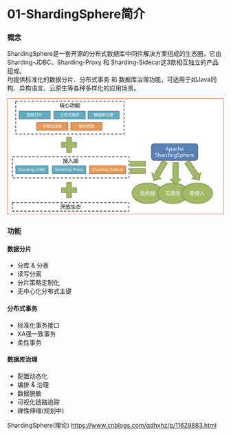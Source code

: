 # 01-ShardingSphere简介

### 概念
ShardingSphere是一套开源的分布式数据库中间件解决方案组成的生态圈，它由Sharding-JDBC、Sharding-Proxy 和 Sharding-Sidecar这3款相互独立的产品组成。  
均提供标准化的数据分片、分布式事务 和 数据库治理功能，可适用于如Java同构、异构语言、云原生等各种多样化的应用场景。

![ShardingSphere架构](./images/01.png)

### 功能
#### 数据分片
- 分库 & 分表
- 读写分离
- 分片策略定制化
- 无中心化分布式主键

#### 分布式事务
- 标准化事务接口
- XA强一致事务
- 柔性事务

#### 数据库治理
- 配置动态化
- 编排 & 治理
- 数据脱敏
- 可视化链路追踪
- 弹性伸缩(规划中)





ShardingSphere(理论)
https://www.cnblogs.com/qdhxhz/p/11629883.html